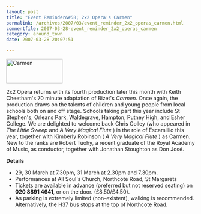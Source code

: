 ```yaml
---
layout: post
title: "Event Reminder&#58; 2x2 Opera's Carmen"
permalink: /archives/2007/03/event_reminder_2x2_operas_carmen.html
commentfile: 2007-03-28-event_reminder_2x2_operas_carmen
category: around_town
date: 2007-03-28 20:07:51

---
```


<a href="/assets/images/2007/carmen_cool.jpg" title="See larger version of - Carmen"><img src="/assets/images/2007/carmen_cool_thumb.jpg" width="150" height="65" alt="Carmen" class=" right" /></a>

2x2 Opera returns with its fourth production later this month with Keith Cheetham's 70 minute adaptation of Bizet's *Carmen*. Once again, the production draws on the talents of children and young people from local schools both on and off stage. Schools taking part this year include St Stephen's, Orleans Park, Waldegrave, Hampton, Putney High, and Esher College. We are delighted to welcome back Chris Colley (who appeared in *The Little Sweep* and *A Very Magical Flute* ) in the role of Escamillio this year, together with Kimberly Robinson ( *A Very Magical Flute* ) as Carmen. New to the ranks are Robert Tuohy, a recent graduate of the Royal Academy of Music, as conductor, together with Jonathan Stoughton as Don Jos&eacute;.

**Details**

-   29, 30 March at 7.30pm, 31 March at 2.30pm and 7.30pm.
-   Performances at All Soul's Church, Northcote Road, St Margarets
-   Tickets are available in advance (preferred but not reserved seating) on **020 8891 4641**, or on the door. (£8.50/&pound;4.50).
-   As parking is extremely limited (non-existent), walking is recommended. Alternatively, the H37 bus stops at the top of Northcote Road.
